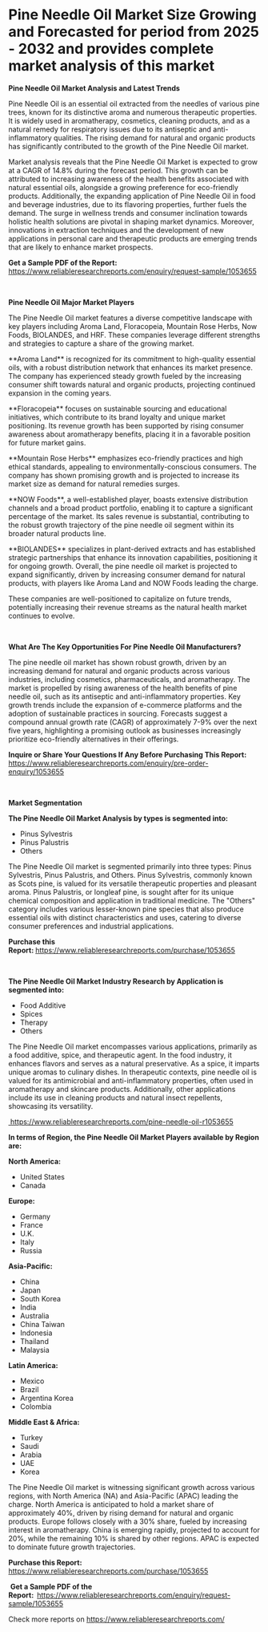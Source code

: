 <p><h1>Pine Needle Oil Market Size Growing and Forecasted for period from 2025 - 2032 and provides complete market analysis of this market</h1></p><p><strong>Pine Needle Oil Market Analysis and Latest Trends</strong></p>
<p><p>Pine Needle Oil is an essential oil extracted from the needles of various pine trees, known for its distinctive aroma and numerous therapeutic properties. It is widely used in aromatherapy, cosmetics, cleaning products, and as a natural remedy for respiratory issues due to its antiseptic and anti-inflammatory qualities. The rising demand for natural and organic products has significantly contributed to the growth of the Pine Needle Oil market.</p><p>Market analysis reveals that the Pine Needle Oil Market is expected to grow at a CAGR of 14.8% during the forecast period. This growth can be attributed to increasing awareness of the health benefits associated with natural essential oils, alongside a growing preference for eco-friendly products. Additionally, the expanding application of Pine Needle Oil in food and beverage industries, due to its flavoring properties, further fuels the demand. The surge in wellness trends and consumer inclination towards holistic health solutions are pivotal in shaping market dynamics. Moreover, innovations in extraction techniques and the development of new applications in personal care and therapeutic products are emerging trends that are likely to enhance market prospects.</p></p>
<p><strong>Get a Sample PDF of the Report:&nbsp;</strong> <a href="https://www.reliableresearchreports.com/enquiry/request-sample/1053655?utm_campaign=2181&utm_medium=2&utm_source=Github&utm_content=ia&utm_term=30012025&utm_id=pine-needle-oil">https://www.reliableresearchreports.com/enquiry/request-sample/1053655</a></p>
<p>&nbsp;</p>
<p><strong>Pine Needle Oil Major Market Players</strong></p>
<p><p>The Pine Needle Oil market features a diverse competitive landscape with key players including Aroma Land, Floracopeia, Mountain Rose Herbs, Now Foods, BIOLANDES, and HRF. These companies leverage different strengths and strategies to capture a share of the growing market.</p><p>**Aroma Land** is recognized for its commitment to high-quality essential oils, with a robust distribution network that enhances its market presence. The company has experienced steady growth fueled by the increasing consumer shift towards natural and organic products, projecting continued expansion in the coming years.</p><p>**Floracopeia** focuses on sustainable sourcing and educational initiatives, which contribute to its brand loyalty and unique market positioning. Its revenue growth has been supported by rising consumer awareness about aromatherapy benefits, placing it in a favorable position for future market gains.</p><p>**Mountain Rose Herbs** emphasizes eco-friendly practices and high ethical standards, appealing to environmentally-conscious consumers. The company has shown promising growth and is projected to increase its market size as demand for natural remedies surges.</p><p>**NOW Foods**, a well-established player, boasts extensive distribution channels and a broad product portfolio, enabling it to capture a significant percentage of the market. Its sales revenue is substantial, contributing to the robust growth trajectory of the pine needle oil segment within its broader natural products line.</p><p>**BIOLANDES** specializes in plant-derived extracts and has established strategic partnerships that enhance its innovation capabilities, positioning it for ongoing growth. Overall, the pine needle oil market is projected to expand significantly, driven by increasing consumer demand for natural products, with players like Aroma Land and NOW Foods leading the charge. </p><p>These companies are well-positioned to capitalize on future trends, potentially increasing their revenue streams as the natural health market continues to evolve.</p></p>
<p>&nbsp;</p>
<p><strong>What Are The Key Opportunities For Pine Needle Oil Manufacturers?</strong></p>
<p><p>The pine needle oil market has shown robust growth, driven by an increasing demand for natural and organic products across various industries, including cosmetics, pharmaceuticals, and aromatherapy. The market is propelled by rising awareness of the health benefits of pine needle oil, such as its antiseptic and anti-inflammatory properties. Key growth trends include the expansion of e-commerce platforms and the adoption of sustainable practices in sourcing. Forecasts suggest a compound annual growth rate (CAGR) of approximately 7-9% over the next five years, highlighting a promising outlook as businesses increasingly prioritize eco-friendly alternatives in their offerings.</p></p>
<p><strong>Inquire or Share Your Questions If Any Before Purchasing This Report:</strong> <a href="https://www.reliableresearchreports.com/enquiry/pre-order-enquiry/1053655?utm_campaign=2181&utm_medium=2&utm_source=Github&utm_content=ia&utm_term=30012025&utm_id=pine-needle-oil">https://www.reliableresearchreports.com/enquiry/pre-order-enquiry/1053655</a></p>
<p>&nbsp;</p>
<p><strong>Market Segmentation</strong></p>
<p><strong>The Pine Needle Oil Market Analysis by types is segmented into:</strong></p>
<p><ul><li>Pinus Sylvestris</li><li>Pinus Palustris</li><li>Others</li></ul></p>
<p><p>The Pine Needle Oil market is segmented primarily into three types: Pinus Sylvestris, Pinus Palustris, and Others. Pinus Sylvestris, commonly known as Scots pine, is valued for its versatile therapeutic properties and pleasant aroma. Pinus Palustris, or longleaf pine, is sought after for its unique chemical composition and application in traditional medicine. The "Others" category includes various lesser-known pine species that also produce essential oils with distinct characteristics and uses, catering to diverse consumer preferences and industrial applications.</p></p>
<p><strong>Purchase this Report:&nbsp;</strong><a href="https://www.reliableresearchreports.com/purchase/1053655?utm_campaign=2181&utm_medium=2&utm_source=Github&utm_content=ia&utm_term=30012025&utm_id=pine-needle-oil">https://www.reliableresearchreports.com/purchase/1053655</a></p>
<p>&nbsp;</p>
<p><strong>The Pine Needle Oil Market Industry Research by Application is segmented into:</strong></p>
<p><ul><li>Food Additive</li><li>Spices</li><li>Therapy</li><li>Others</li></ul></p>
<p><p>The Pine Needle Oil market encompasses various applications, primarily as a food additive, spice, and therapeutic agent. In the food industry, it enhances flavors and serves as a natural preservative. As a spice, it imparts unique aromas to culinary dishes. In therapeutic contexts, pine needle oil is valued for its antimicrobial and anti-inflammatory properties, often used in aromatherapy and skincare products. Additionally, other applications include its use in cleaning products and natural insect repellents, showcasing its versatility.</p></p>
<p><a href="https://www.reliableresearchreports.com/pine-needle-oil-r1053655?utm_campaign=2181&utm_medium=2&utm_source=Github&utm_content=ia&utm_term=30012025&utm_id=pine-needle-oil">&nbsp;https://www.reliableresearchreports.com/pine-needle-oil-r1053655</a></p>
<p><strong>In terms of Region, the Pine Needle Oil Market Players available by Region are:</strong></p>
<p>
    <p> <strong> North America: </strong>
        <ul>
            <li>United States</li>
            <li>Canada</li>
        </ul>
        </p> 
    <p> <strong> Europe: </strong>
        <ul>
            <li>Germany</li>
            <li>France</li>
            <li>U.K.</li>
            <li>Italy</li>
            <li>Russia</li>
        </ul>
        </p> 
    <p> <strong> Asia-Pacific: </strong>
        <ul>
            <li>China</li>
            <li>Japan</li>
            <li>South Korea</li>
            <li>India</li>
            <li>Australia</li>
            <li>China Taiwan</li>
            <li>Indonesia</li>
            <li>Thailand</li>
            <li>Malaysia</li>
        </ul>
        </p> 
    <p> <strong> Latin America: </strong>
        <ul>
            <li>Mexico</li>
            <li>Brazil</li>
            <li>Argentina Korea</li>
            <li>Colombia</li>
        </ul>
        </p> 
    <p> <strong> Middle East & Africa: </strong>
        <ul>
            <li>Turkey</li>
            <li>Saudi</li>
            <li>Arabia</li>
            <li>UAE</li>
            <li>Korea</li>
        </ul>
    </p>
    </p>
<p><p>The Pine Needle Oil market is witnessing significant growth across various regions, with North America (NA) and Asia-Pacific (APAC) leading the charge. North America is anticipated to hold a market share of approximately 40%, driven by rising demand for natural and organic products. Europe follows closely with a 30% share, fueled by increasing interest in aromatherapy. China is emerging rapidly, projected to account for 20%, while the remaining 10% is shared by other regions. APAC is expected to dominate future growth trajectories.</p></p>
<p><strong>Purchase this Report: </strong><a href="https://www.reliableresearchreports.com/purchase/1053655?utm_campaign=2181&utm_medium=2&utm_source=Github&utm_content=ia&utm_term=30012025&utm_id=pine-needle-oil">https://www.reliableresearchreports.com/purchase/1053655</a></p>
<p>&nbsp;<strong>Get a Sample PDF of the Report:&nbsp;&nbsp;</strong><a href="https://www.reliableresearchreports.com/enquiry/request-sample/1053655?utm_campaign=2181&utm_medium=2&utm_source=Github&utm_content=ia&utm_term=30012025&utm_id=pine-needle-oil">https://www.reliableresearchreports.com/enquiry/request-sample/1053655</a></p>
<p><strong></strong></p>
<p>Check more reports on <a href="https://www.reliableresearchreports.com/?utm_campaign=2181&utm_medium=2&utm_source=Github&utm_content=ia&utm_term=30012025&utm_id=pine-needle-oil">https://www.reliableresearchreports.com/</a></p>